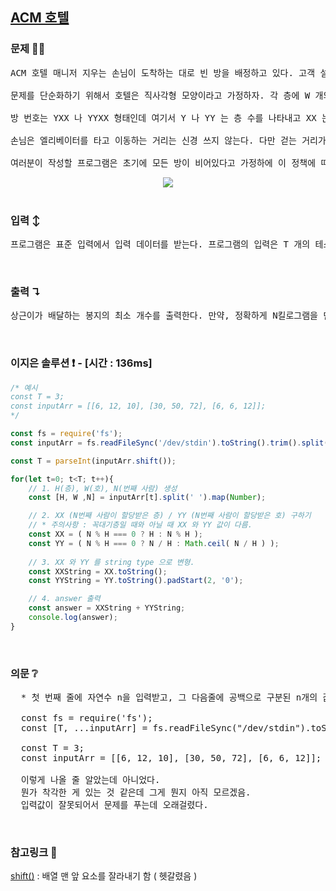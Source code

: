 ## [ACM 호텔](https://www.acmicpc.net/problem/10250)

### 문제 🤨❔

<pre>ACM 호텔 매니저 지우는 손님이 도착하는 대로 빈 방을 배정하고 있다. 고객 설문조사에 따르면 손님들은 호텔 정문으로부터 걸어서 가장 짧은 거리에 있는 방을 선호한다고 한다. 여러분은 지우를 도와 줄 프로그램을 작성하고자 한다. 즉 설문조사 결과 대로 호텔 정문으로부터 걷는 거리가 가장 짧도록 방을 배정하는 프로그램을 작성하고자 한다.

문제를 단순화하기 위해서 호텔은 직사각형 모양이라고 가정하자. 각 층에 W 개의 방이 있는 H 층 건물이라고 가정하자 (1 ≤ H, W ≤ 99). 그리고 엘리베이터는 가장 왼쪽에 있다고 가정하자(그림 1 참고). 이런 형태의 호텔을 H × W 형태 호텔이라고 부른다. 호텔 정문은 일층 엘리베이터 바로 앞에 있는데, 정문에서 엘리베이터까지의 거리는 무시한다. 또 모든 인접한 두 방 사이의 거리는 같은 거리(거리 1)라고 가정하고 호텔의 정면 쪽에만 방이 있다고 가정한다. 

방 번호는 YXX 나 YYXX 형태인데 여기서 Y 나 YY 는 층 수를 나타내고 XX 는 엘리베이터에서부터 세었을 때의 번호를 나타낸다. 즉, 그림 1 에서 빗금으로 표시한 방은 305 호가 된다.

손님은 엘리베이터를 타고 이동하는 거리는 신경 쓰지 않는다. 다만 걷는 거리가 같을 때에는 아래층의 방을 더 선호한다. 예를 들면 102 호 방보다는 301 호 방을 더 선호하는데, 102 호는 거리 2 만큼 걸어야 하지만 301 호는 거리 1 만큼만 걸으면 되기 때문이다. 같은 이유로 102 호보다 2101 호를 더 선호한다.

여러분이 작성할 프로그램은 초기에 모든 방이 비어있다고 가정하에 이 정책에 따라 N 번째로 도착한 손님에게 배정될 방 번호를 계산하는 프로그램이다. 첫 번째 손님은 101 호, 두 번째 손님은 201 호 등과 같이 배정한다. 그림 1 의 경우를 예로 들면, H = 6이므로 10 번째 손님은 402 호에 배정해야 한다.</pre>

<div align="center">
  <img src="https://www.acmicpc.net/upload/images2/elevator.png">
</div>

<br>

### 입력 ↕️

<pre>프로그램은 표준 입력에서 입력 데이터를 받는다. 프로그램의 입력은 T 개의 테스트 데이터로 이루어져 있는데 T 는 입력의 맨 첫 줄에 주어진다. 각 테스트 데이터는 한 행으로서 H, W, N, 세 정수를 포함하고 있으며 각각 호텔의 층 수, 각 층의 방 수, 몇 번째 손님인지를 나타낸다(1 ≤ H, W ≤ 99, 1 ≤ N ≤ H × W). </pre>

<br>

### 출력 ↴

<pre>상근이가 배달하는 봉지의 최소 개수를 출력한다. 만약, 정확하게 N킬로그램을 만들 수 없다면 -1을 출력한다.</pre>

<br>

### 이지은 솔루션 ❗️ - [시간 : 136ms]

```js
/* 예시
const T = 3;
const inputArr = [[6, 12, 10], [30, 50, 72], [6, 6, 12]];
*/

const fs = require('fs');
const inputArr = fs.readFileSync('/dev/stdin').toString().trim().split('\n');

const T = parseInt(inputArr.shift());

for(let t=0; t<T; t++){
    // 1. H(층), W(호), N(번째 사람) 생성
    const [H, W ,N] = inputArr[t].split(' ').map(Number);

    // 2. XX (N번째 사람이 할당받은 층) / YY (N번째 사람이 할당받은 호) 구하기
    // * 주의사항 : 꼭대기층일 때와 아닐 때 XX 와 YY 값이 다름.
    const XX = ( N % H === 0 ? H : N % H );
    const YY = ( N % H === 0 ? N / H : Math.ceil( N / H ) );
    
    // 3. XX 와 YY 를 string type 으로 변형. 
    const XXString = XX.toString();
    const YYString = YY.toString().padStart(2, '0');

    // 4. answer 출력
    const answer = XXString + YYString;
    console.log(answer);
}
```

<br>

### 의문 ❔

<pre>
  * 첫 번째 줄에 자연수 n을 입력받고, 그 다음줄에 공백으로 구분된 n개의 값들을 입력받을 때 

  const fs = require('fs');
  const [T, ...inputArr] = fs.readFileSync("/dev/stdin").toString().trim().split(/\s/);

  const T = 3;
  const inputArr = [[6, 12, 10], [30, 50, 72], [6, 6, 12]];

  이렇게 나올 줄 알았는데 아니었다.
  뭔가 착각한 게 있는 것 같은데 그게 뭔지 아직 모르겠음.
  입력값이 잘못되어서 문제를 푸는데 오래걸렸다.
</pre>

<br>

### 참고링크 🔗

[shift()](https://developer.mozilla.org/ko/docs/Web/JavaScript/Reference/Global_Objects/Array/shift) : 배열 맨 앞 요소를 잘라내기 함 ( 헷갈렸음 )